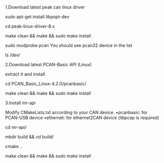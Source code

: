 
1.Download latest peak can linux driver 

sudo apt-get install libpopt-dev

cd peak-linux-driver-8.x

make clean && make && sudo make install

sudo modprobe pcan You should see pcan32 device in the list

ls /dev/

2.Download latest PCAN-Basic API (Linux) 

extract it and install

cd PCAN_Basic_Linux-4.2.0/pcanbasic/

make clean && make && sudo make install

3.Install mr-api

Modify CMakeLists.txt according to your CAN device.
•pcanbasic: for PCAN-USB device
•ethernet: for ethernet2CAN device (libpcap is required)

cd mr-api/

mkdir build && cd build/

cmake ..

make clean && make && sudo make install
